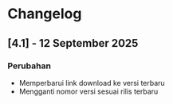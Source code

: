 # Changelog

## [4.1] - 12 September 2025

### Perubahan
- Memperbarui link download ke versi terbaru
- Mengganti nomor versi sesuai rilis terbaru
